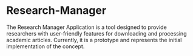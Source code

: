 # Research-Manager
The Research Manager Application is a tool designed to provide researchers with user-friendly features for downloading and processing academic articles. Currently, it is a prototype and represents the initial implementation of the concept.
